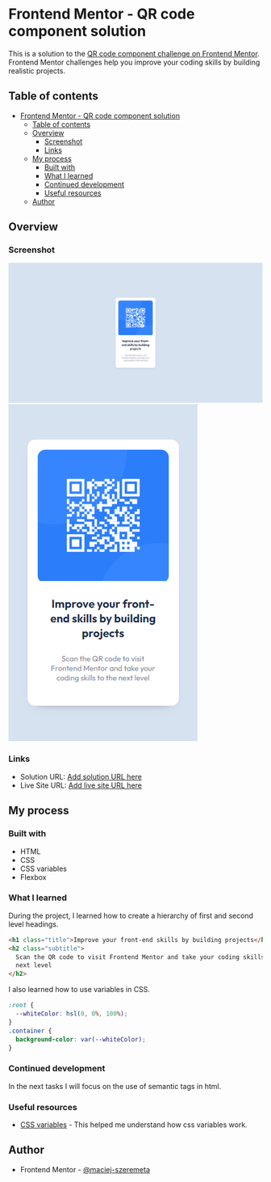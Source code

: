 # Frontend Mentor - QR code component solution

This is a solution to the [QR code component challenge on Frontend Mentor](https://www.frontendmentor.io/challenges/qr-code-component-iux_sIO_H). Frontend Mentor challenges help you improve your coding skills by building realistic projects.

## Table of contents

- [Frontend Mentor - QR code component solution](#frontend-mentor---qr-code-component-solution)
  - [Table of contents](#table-of-contents)
  - [Overview](#overview)
    - [Screenshot](#screenshot)
    - [Links](#links)
  - [My process](#my-process)
    - [Built with](#built-with)
    - [What I learned](#what-i-learned)
    - [Continued development](#continued-development)
    - [Useful resources](#useful-resources)
  - [Author](#author)

## Overview

### Screenshot

!['Screenshot desktop'](./screenshots/desktop.jpg)
!['Screenshot mobile'](./screenshots/mobile.jpg)

### Links

- Solution URL: [Add solution URL here](https://your-solution-url.com)
- Live Site URL: [Add live site URL here](https://your-live-site-url.com)

## My process

### Built with

- HTML
- CSS
- CSS variables
- Flexbox

### What I learned

During the project, I learned how to create a hierarchy of first and second level headings.

```html
<h1 class="title">Improve your front-end skills by building projects</h1>
<h2 class="subtitle">
  Scan the QR code to visit Frontend Mentor and take your coding skills to the
  next level
</h2>
```

I also learned how to use variables in CSS.

```css
:root {
  --whiteColor: hsl(0, 0%, 100%);
}
.container {
  background-color: var(--whiteColor);
}
```

### Continued development

In the next tasks I will focus on the use of semantic tags in html.

### Useful resources

- [CSS variables](https://developer.mozilla.org/en-US/docs/Web/CSS/Using_CSS_custom_properties) - This helped me understand how css variables work.

## Author

- Frontend Mentor - [@maciej-szeremeta](https://www.frontendmentor.io/profile/maciej-szeremeta)
